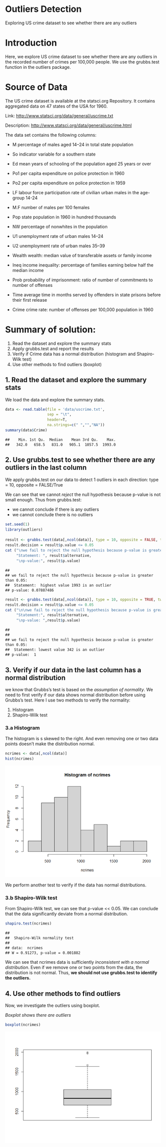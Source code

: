 Outliers Detection
================
Exploring US crime dataset to see whether there are any outliers

# Introduction

Here, we explore US crime dataset to see whether there are any outliers
in the recorded number of crimes per 100,000 people. We use the
grubbs.test function in the outliers package.

# Source of Data

The US crime dataset is available at the statsci.org Repository. It
contains aggregated data on 47 states of the USA for 1960.

Link: <http://www.statsci.org/data/general/uscrime.txt>

Description: <http://www.statsci.org/data/general/uscrime.html>

The data set contains the following columns:

  - M percentage of males aged 14–24 in total state population

  - So indicator variable for a southern state

  - Ed mean years of schooling of the population aged 25 years or over

  - Po1 per capita expenditure on police protection in 1960

  - Po2 per capita expenditure on police protection in 1959

  - LF labour force participation rate of civilian urban males in the
    age-group 14-24

  - M.F number of males per 100 females

  - Pop state population in 1960 in hundred thousands

  - NW percentage of nonwhites in the population

  - U1 unemployment rate of urban males 14–24

  - U2 unemployment rate of urban males 35–39

  - Wealth wealth: median value of transferable assets or family income

  - Ineq income inequality: percentage of families earning below half
    the median income

  - Prob probability of imprisonment: ratio of number of commitments to
    number of offenses

  - Time average time in months served by offenders in state prisons
    before their first release

  - Crime crime rate: number of offenses per 100,000 population in 1960

# Summary of solution:

1.  Read the dataset and explore the summary stats
2.  Apply grubbs.test and report the results
3.  Verify if Crime data has a normal distribution (histogram and
    Shapiro-Wilk test)
4.  Use other methods to find outliers (boxplot)

## 1\. Read the dataset and explore the summary stats

We load the data and explore the summary stats.

``` r
data <- read.table(file = 'data/uscrime.txt',
                   sep = "\t",
                   header=T,
                   na.strings=c(" ","","NA"))
summary(data$Crime)
```

    ##    Min. 1st Qu.  Median    Mean 3rd Qu.    Max. 
    ##   342.0   658.5   831.0   905.1  1057.5  1993.0

## 2\. Use grubbs.test to see whether there are any outliers in the last column

We apply grubbs.test on our data to detect 1 outliers in each direction:
type = 10, opposite = FALSE/True

We can see that we cannot *reject* the null hypothesis because p-value
is not small enough. Thus from grubbs.test:

  - we cannot conclude if there is any outliers
  - we cannot conclude there is no outliers

<!-- end list -->

``` r
set.seed(1)
library(outliers)

result <- grubbs.test(data[,ncol(data)], type = 10, opposite = FALSE, two.sided = FALSE)
result.decision = result$p.value <= 0.05
cat ("\nwe fail to reject the null hypothesis because p-value is greater than 0.05:\n",
     "Statement: ", result$alternative, 
     "\np-value:", result$p.value)
```

    ## 
    ## we fail to reject the null hypothesis because p-value is greater than 0.05:
    ##  Statement:  highest value 1993 is an outlier 
    ## p-value: 0.07887486

``` r
result <- grubbs.test(data[,ncol(data)], type = 10, opposite = TRUE, two.sided = FALSE)
result.decision = result$p.value <= 0.05
cat ("\n\nwe fail to reject the null hypothesis because p-value is greater than 0.05:\n",
     "Statement:", result$alternative, 
     "\np-value: ",result$p.value)
```

    ## 
    ## 
    ## we fail to reject the null hypothesis because p-value is greater than 0.05:
    ##  Statement: lowest value 342 is an outlier 
    ## p-value:  1

## 3\. Verify if our data in the last column has a normal distribution

we know that Grubbs’s test is based on the *assumption of normality*. We
need to first verify if our data shows normal distribution before using
Grubbs’s test. Here I use two methods to verify the normality:

1.  Histogram
2.  Shapiro-Wilk test

### 3.a Histogram

The histogram is s skewed to the right. And even removing one or two
data points doesn’t make the distribution normal.

``` r
ncrimes <- data[,ncol(data)]
hist(ncrimes)
```

![](OutliersDetection_files/figure-gfm/unnamed-chunk-3-1.png)<!-- -->

We perform another test to verify if the data has normal distributions.

### 3.b Shapiro-Wilk test

From Shapiro-Wilk test, we can see that p-value \<\< 0.05. We can
conclude that the data significantly deviate from a normal distribution.

``` r
shapiro.test(ncrimes)
```

    ## 
    ##  Shapiro-Wilk normality test
    ## 
    ## data:  ncrimes
    ## W = 0.91273, p-value = 0.001882

We can see that ncrimes data is sufficiently *inconsistent with a normal
distribution*. Even if we remove one or two points from the data, the
distribution is not normal. Thus, **we should not use grubbs.test to
identify the outliers.**

## 4\. Use other methods to find outliers

Now, we investigate the outliers using boxplot.

*Boxplot shows there are outliers*

``` r
boxplot(ncrimes)
```

![](OutliersDetection_files/figure-gfm/boxplot-1.png)<!-- -->
